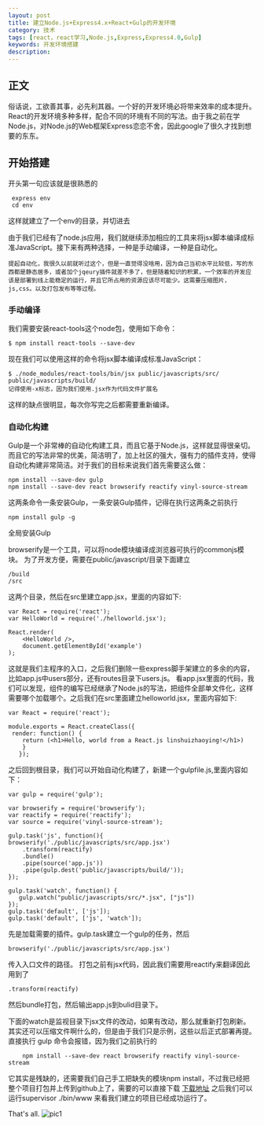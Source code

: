 ```yaml
---
layout: post
title: 建立Node.js+Express4.x+React+Gulp的开发环境
category: 技术
tags: [react，react学习,Node.js,Express,Express4.0,Gulp]
keywords: 开发环境搭建
description: 
---
```




## 正文
俗话说，工欲善其事，必先利其器。一个好的开发环境必将带来效率的成本提升。React的开发环境多种多样，配合不同的环境有不同的写法。由于我之前在学Node.js，对Node.js的Web框架Express恋恋不舍，因此google了很久才找到想要的东东。

## 开始搭建
开头第一句应该就是很熟悉的
     
     express env
     cd env
这样就建立了一个env的目录，并切进去

由于我们已经有了node.js应用，我们就继续添加相应的工具来将jsx脚本编译成标准JavaScript。接下来有两种选择，一种是手动编译，一种是自动化。
    
    提起自动化，我很久以前就听过这个，但是一直觉得没啥用，因为自己当初水平比较低，写的东西都是静态居多，或者加个jqeury插件就差不多了，但是随着知识的积累，一个效率的开发应该是部署到线上能稳定的运行，并且它所占用的资源应该尽可能少。这需要压缩图片，js,css。以及打包发布等等过程。

### 手动编译

我们需要安装react-tools这个node包，使用如下命令：

	$ npm install react-tools --save-dev
	
现在我们可以使用这样的命令将jsx脚本编译成标准JavaScript：

	$ ./node_modules/react-tools/bin/jsx public/javascripts/src/ public/javascripts/build/
	记得使用-x标志，因为我们使用.jsx作为代码文件扩展名

这样的缺点很明显，每次你写完之后都需要重新编译。
### 自动化构建	
Gulp是一个非常棒的自动化构建工具，而且它基于Node.js，这样就显得很亲切。而且它的写法非常的优美，简洁明了，加上社区的强大，强有力的插件支持，使得自动化构建非常简洁。对于我们的目标来说我们首先需要这么做：

	npm install --save-dev gulp
	npm install --save-dev react browserify reactify vinyl-source-stream
这两条命令一条安装Gulp，一条安装Gulp插件，记得在执行这两条之前执行
    
    npm install gulp -g
全局安装Gulp    
    
browserify是一个工具，可以将node模块编译成浏览器可执行的commonjs模块。
为了开发方便，需要在public/javascript/目录下面建立
	  
	/build
	/src
这两个目录，然后在src里建立app.jsx，里面的内容如下:

    var React = require('react');
	var HelloWorld = require('./helloworld.jsx');

	React.render(
    	<HelloWorld />,
    	document.getElementById('example')
	);
这就是我们主程序的入口，之后我们删除一些express脚手架建立的多余的内容，比如app.js中users部分，还有routes目录下users.js。
看app.jsx里面的代码，我们可以发现，组件的编写已经继承了Node.js的写法，把组件全部单文件化，这样需要哪个加载哪个。之后我们在src里面建立helloworld.jsx，里面内容如下:
    
    var React = require('react');

    module.exports = React.createClass({
     render: function() {
        return (<h1>Hello, world from a React.js linshuizhaoying!</h1>)
        }
	   });
之后回到根目录，我们可以开始自动化构建了，新建一个gulpfile.js,里面内容如下：
    
    var gulp = require('gulp');

	var browserify = require('browserify');
	var reactify = require('reactify');
	var source = require('vinyl-source-stream');

	gulp.task('js', function(){
    browserify('./public/javascripts/src/app.jsx')
        .transform(reactify)
        .bundle()
        .pipe(source('app.js'))
        .pipe(gulp.dest('public/javascripts/build/'));
	});

	gulp.task('watch', function() {
       gulp.watch("public/javascripts/src/*.jsx", ["js"])
	});
	gulp.task('default', ['js']);
	gulp.task('default', ['js', 'watch']);

先是加载需要的插件。gulp.task建立一个gulp的任务，然后
    
    browserify('./public/javascripts/src/app.jsx')

传入入口文件的路径。
    打包之前有jsx代码，因此我们需要用reactify来翻译因此用到了
    
    .transform(reactify)
然后bundle打包，然后输出app.js到bulid目录下。

下面的watch是监视目录下jsx文件的改动，如果有改动，那么就重新打包刷新。
其实还可以压缩文件啊什么的，但是由于我们只是示例，这些以后正式部署再提。
直接执行 gulp 命令会报错，因为我们之前执行的
    
    	npm install --save-dev react browserify reactify vinyl-source-stream
它其实是残缺的，还需要我们自己手工把缺失的模块npm install，不过我已经把整个项目打包并上传到github上了，需要的可以直接下载 [下载地址](https://github.com/linshuizhaoying/Node.js-Express4.x-React-Glup)
之后我们可以运行supervisor ./bin/www 来看我们建立的项目已经成功运行了。



That's all.
![pic1](http://7s1say.com1.z0.glb.clouddn.com/n2.png?imageView2/2/w/600/h/600/q/100|watermark/2/text/Qnkg5Li05rC054Wn5b2x/font/5a6L5L2T/fontsize/500/fill/IzAwRkZGRg==/dissolve/100/gravity/SouthEast/dx/10/dy/10)
